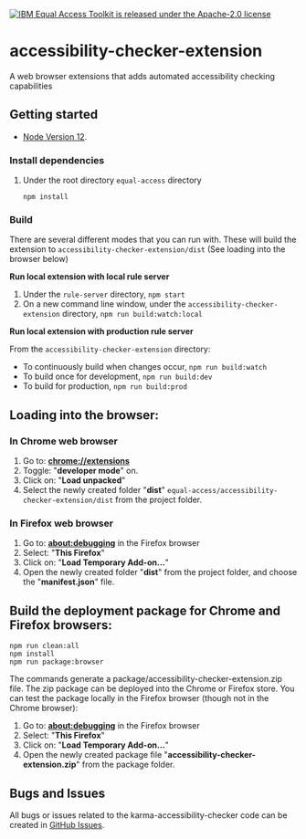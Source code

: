 [![IBM Equal Access Toolkit is released under the Apache-2.0 license](https://img.shields.io/badge/license-Apache--2.0-blue.svg)](./LICENSE)

# accessibility-checker-extension
A web browser extensions that adds automated accessibility checking capabilities

## Getting started

* [Node Version 12](https://nodejs.org/en/download/).

### Install dependencies

1. Under the root directory `equal-access` directory 

    ```
    npm install
    ```

### Build

There are several different modes that you can run with. These will build the extension to `accessibility-checker-extension/dist` (See loading into the browser below)

**Run local extension with local rule server**
1. Under the `rule-server` directory, `npm start`
2. On a new command line window, under the `accessibility-checker-extension` directory, `npm run build:watch:local`

**Run local extension with production rule server**

From the `accessibility-checker-extension` directory:
* To continuously build when changes occur, `npm run build:watch`
* To build once for development, `npm run build:dev`
* To build for production, `npm run build:prod`

## Loading into the browser:
### In Chrome web browser
1. Go to: [**chrome://extensions**](chrome://extensions)
2. Toggle: "**developer mode**" on.
3. Click on: "**Load unpacked**"
4. Select the newly created folder "**dist**" ```equal-access/accessibility-checker-extension/dist``` from the project folder.

### In Firefox web browser
1. Go to: [**about:debugging**](about:debugging) in the Firefox browser
2. Select: "**This Firefox**"
3. Click on: "**Load Temporary Add-on…**"
4. Open the newly created folder "**dist**" from the project folder, and choose the "**manifest.json**" file.

## Build the deployment package for Chrome and Firefox browsers:
```
npm run clean:all
npm install
npm run package:browser
```
The commands generate a package/accessibility-checker-extension.zip file. The zip package can be deployed into the Chrome or Firefox store. You can test the package locally in the Firefox browser (though not in the Chrome browser):
1. Go to: [**about:debugging**](about:debugging) in the Firefox browser
2. Select: "**This Firefox**"
3. Click on: "**Load Temporary Add-on…**"
4. Open the newly created package file "**accessibility-checker-extension.zip**" from the package folder.  

## Bugs and Issues

All bugs or issues related to the karma-accessibility-checker code can be created in [GitHub Issues](https://github.com/IBMa/equal-access/issues).
